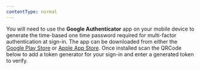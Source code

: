 ```yaml
---
contentType: normal
---
```


You will need to use the **Google Authenticator** app on your mobile device to generate the time-based one time password required for multi-factor authentication at sign-in. The app can be downloaded from either the <a href="https://play.google.com/store/apps/details?id=com.google.android.apps.authenticator2" target="_blank">Google Play Store</a> or <a href="https://apps.apple.com/us/app/google-authenticator/id388497605" target="_blank">Apple App Store</a>. Once installed scan the QRCode below to add a token generator for your sign-in and enter a generated token to verify.